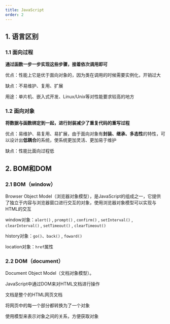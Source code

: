 ```yaml
---
title: JavaScript
order: 2
---
```


## 1. 语言区别

### 1.1 面向过程

**通过函数一步一步实现这些步骤，接着依次调用即可**

优点：性能上它是优于面向对象的，因为类在调用的时候需要实例化，开销过大

缺点：不易维护、复用、扩展

用途：单片机、嵌入式开发、Linux/Unix等对性能要求较高的地方

### 1.2 面向对象

**将数据与函数绑定到一起，进行封装减少了重复代码的重写过程**

优点：易维护、易复用、易扩展，由于面向对象有**封装、继承、多态性**的特性，可以设计出**低耦合**的系统，使系统更加灵活、更加易于维护 

缺点：性能比面向过程低

## 2. BOM和DOM

### 2.1 BOM（window）

Browser Object Model（浏览器对象模型），是JavaScript的组成之一，它提供了独立于内容与浏览器窗口进行交互的对象，使用浏览器对象模型可以实现与HTML的交互

window对象：`alert()` , `prompt()` , `confirm()` , `setInterval()` , `clearInterval()` , `setTimeout()` , `clearTimeout()`

history对象：`go()`、`back()` , `foward()`

location对象：`href`属性

### 2.2 DOM（document）

Document Object Model（文档对象模型）。

JavaScript中通过DOM来对HTML文档进行操作

文档是整个的HTML网页文档

将网页中的每一个部分都转换为了一个对象

使用模型来表示对象之间的关系，方便获取对象



